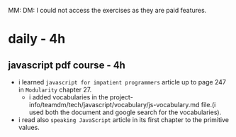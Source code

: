 MM: DM: I could not access the exercises as they are paid features.

# daily - 4h

## javascript pdf course - 4h
* i learned `javascript for impatient programmers` article up to page 247 in `Modularity` chapter 27.
  * i added vocabularies in the project-info/teamdm/tech/javascript/vocabulary/js-vocabulary.md file.(i used both the document and google search for the vocabularies).
* i read also `speaking JavaScript` article in its first chapter to the primitive values.
  
